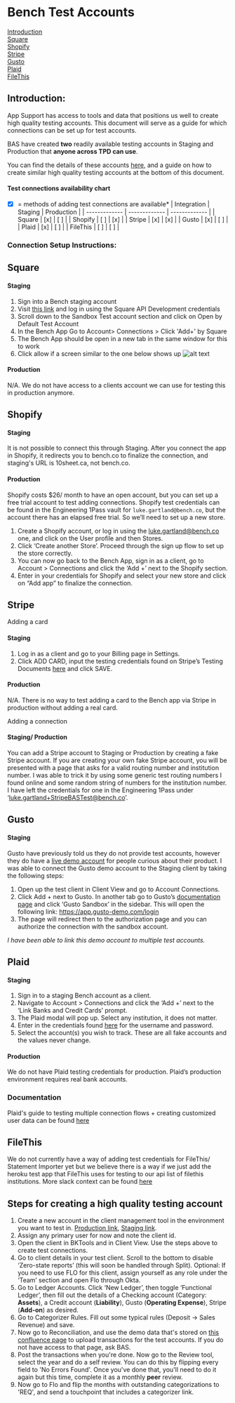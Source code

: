 # Bench Test Accounts

[Introduction](#introduction)   
[Square](#Square)  
[Shopify](#Shopify)  
[Stripe](#Stripe)  
[Gusto](#Gusto)  
[Plaid](#Plaid)  
[FileThis](#FileThis)  

## Introduction:
App Support has access to tools and data that positions us well to create high quality testing accounts. 
This document will serve as a guide for which connections can be set up for test accounts. 

BAS have created **two** readily available testing accounts in Staging and Production that **anyone across TPD can use**. 

You can find the details of these accounts [here](https://docs.google.com/spreadsheets/d/1ACn2K5nxmgYNUeIIjmGsW0IPoOLuXpFKgTWFMdey_cI/edit?usp=sharing), and a guide on how to create similar high quality testing accounts at the bottom of this document.

#### Test connections availability chart 
*[x] = methods of adding test connections are available*
| Integration  | Staging | Production |
| ------------- | ------------- | ------------- |
| Square  | [x] | [ ] |
| Shopify  | [ ] | [x] |
| Stripe  | [x]  | [x] |
| Gusto  | [x] | [ ] |
| Plaid  | [x] | [ ] |
| FileThis  | [ ] | [ ] |

### Connection Setup Instructions:

## Square	

#### Staging
1. Sign into a Bench staging account
2. Visit [this link](https://developer.squareup.com/apps) and log in using the Square API Development credentials
3. Scroll down to the  Sandbox Test account section and click on Open by Default Test Account
4. In the Bench App Go to Account> Connections > Click 'Add+' by Square
5. The Bench App should be open in a new tab in the same window for this to work
6. Click allow if a screen similar to the one below shows up
![alt text](https://i.imgur.com/WOYUnY3.png "Square Connection Page")

#### Production
N/A. We do not have access to a clients account we can use for testing this in production anymore. 

## Shopify
 
#### Staging
It is not possible to connect this through Staging. 
After you connect the app in Shopify, it redirects you to bench.co to finalize the connection, and staging's URL is 10sheet.ca, not bench.co.

#### Production
Shopify costs $26/ month to have an open account, but you can set up a free trial account to test adding connections. Shopify test credentials can be found in the Engineering 1Pass vault for `luke.gartland@bench.co`, but the account there has an elapsed free trial. So we’ll need to set up a new store.

1. Create a Shopify account, or log in using the luke.gartland@bench.co one, and click on the User profile and then Stores. 
2. Click ‘Create another Store’. Proceed through the sign up flow to set up the store correctly. 
3. You can now go back to the Bench App, sign in as a client, go to Account > Connections and click the ‘Add +’ next to the Shopify section. 
4. Enter in your credentials for Shopify and select your new store and click on “Add app” to finalize the connection. 

## Stripe
Adding a card
#### Staging
1. Log in as a client and go to your Billing page in Settings. 
2. Click ADD CARD, input the testing credentials found on Stripe’s Testing Documents [here](https://stripe.com/docs/testing#cards) and click SAVE.

#### Production
N/A. There is no way to test adding a card to the Bench app via Stripe in production without adding a real card.

Adding a connection 
#### Staging/ Production
You can add a Stripe account to Staging or Production by creating a fake Stripe account. 
If you are creating your own fake Stripe account, you will be presented with a page that asks for a valid routing number and institution number. 
I was able to trick it by using some generic test routing numbers I found online and some random string of numbers for the institution number. 
I have left the credentials for one in the Engineering 1Pass under ‘luke.gartland+StripeBASTest@bench.co’. 

## Gusto
#### Staging

Gusto have previously told us they do not provide test accounts, however they do have a [live demo account](https://app.gusto-demo.com/payroll_admin) for people curious about their product. I was able to connect the Gusto demo account to the Staging client by taking the following steps:

1. Open up the test client in Client View and go to Account Connections. 
2. Click Add + next to Gusto. 
In another tab go to Gusto’s [documentation page](https://docs.gusto.com/app-integrations/docs) and click ‘Gusto Sandbox’ in the sidebar. This will open the following link: https://app.gusto-demo.com/login
3. The page will redirect then to the authorization page and you can authorize the connection with the sandbox account.

_I have been able to link this demo account to multiple test accounts._

## Plaid
#### Staging
1. Sign in to a staging Bench account as a client. 
2. Navigate to Account > Connections and click the ‘Add +’ next to the ‘Link Banks and Credit Cards’ prompt. 
3. The Plaid modal will pop up. Select any institution, it does not matter. 
4. Enter in the credentials found [here](https://plaid.com/docs/sandbox/test-credentials/) for the username and password. 
5. Select the account(s) you wish to track. These are all fake accounts and the values never change. 

#### Production
We do not have Plaid testing credentials for production. Plaid’s production environment requires real bank accounts. 

### Documentation
Plaid's guide to testing multiple connection flows + creating customized user data can be found [here](https://plaid.com/docs/sandbox/test-credentials/)

## FileThis
We do not currently have a way of adding test credentials for FileThis/ Statement Importer yet but we believe there is a way if we just add the heroku test app that FileThis uses for testing to our api list of filethis institutions. More slack context can be found [here](https://bench.slack.com/archives/C4RKU26H3/p1666893357681159)

## Steps for creating a high quality testing account	

1. Create a new account in the client management tool in the environment you want to test in. [Production link](https://dashboard.in.bench.co/client-management/), [Staging link](https://dashboard.in.10sheet.ca/client-management/). 
2. Assign any primary user for now and note the client id. 
3. Open the client in BKTools and in Client View. Use the steps above to create test connections.
4. Go to client details in your test client. Scroll to the bottom to disable ‘Zero-state reports’ (this will soon be handled through Split). 
Optional: If you need to use FLO for this client, assign yourself as any role under the ‘Team’ section and open Flo through Okta. 
3. Go to Ledger Accounts. Click ‘New Ledger’, then toggle ‘Functional Ledger’, then fill out the details of a Checking account (Category: **Assets**), a Credit account (**Liability**), Gusto (**Operating Expense**), Stripe (**Add-on**) as desired. 
4. Go to Categorizer Rules. Fill out some typical rules (Deposit -> Sales Revenue) and save. 
5. Now go to Reconciliation, and use the demo data that's stored on [this confluence page](https://benchco.atlassian.net/wiki/spaces/BAS/pages/2958590348/Misc.+Resources) to upload transactions for the test accounts. If you do not have access to that page, ask BAS.
6. Post the transactions when you're done. Now go to the Review tool, select the year and do a self review. You can do this by flipping every field to 'No Errors Found'. Once you've done that, you'll need to do it again but this time, complete it as a monthly **peer** review. 
7. Now go to Flo and flip the months with outstanding categorizations to 'REQ', and send a touchpoint that includes a categorizer link. 
